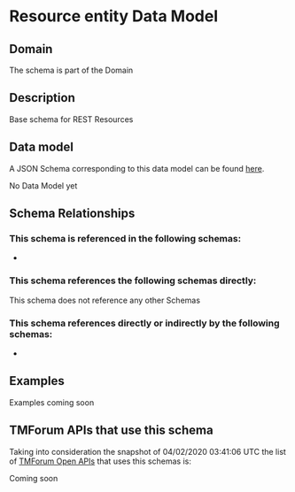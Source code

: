 # Resource entity Data Model

## Domain

The  schema is part of the  Domain

## Description

Base schema for REST Resources

## Data model

A JSON Schema corresponding to this data model can be found
[here](https://github.com/tmforum-rand/schemas/blob/candidates/Resource/ResourceEntity.schema.json).

No Data Model yet

## Schema Relationships

### This schema is referenced in the following schemas:

-

### This schema references the following schemas directly:

This schema does not reference any other Schemas

### This schema references directly or indirectly by the following schemas:

-



## Examples

Examples coming soon

## TMForum APIs that use this schema

Taking into consideration the snapshot of 04/02/2020 03:41:06 UTC the list of [TMForum Open APIs](https://www.tmforum.org/open-apis/) that uses this schemas is:

Coming soon